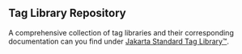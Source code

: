 Tag Library Repository
----------------------

A comprehensive collection of tag libraries and their corresponding
documentation can you find under
[Jakarta Standard Tag Library&trade;](https://projects.eclipse.org/projects/ee4j.jstl).